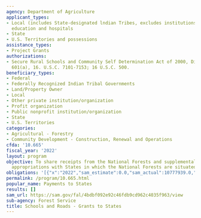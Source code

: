 ```yaml
---
agency: Department of Agriculture
applicant_types:
- Local (includes State-designated lndian Tribes, excludes institutions of higher
  education and hospitals
- State
- U.S. Territories and possessions
assistance_types:
- Project Grants
authorizations:
- Secure Rural Schools and Community Self Determination Act of 2000, Division C, Section
  601(a), 16. U.S.C. 7101-7153; 16 U.S.C. 500.
beneficiary_types:
- Federal
- Federally Recognized Indian Tribal Governments
- Land/Property Owner
- Local
- Other private institution/organization
- Profit organization
- Public nonprofit institution/organization
- State
- U.S. Territories
categories:
- Agricultural - Forestry
- Community Development - Construction, Renewal and Operations
cfda: '10.665'
fiscal_year: '2022'
layout: program
objective: To share receipts from the National Forests and supplemental mandatory
  appropriations with States in which the National Forests are situated.
obligations: '[{"x":"2022","sam_estimate":0.0,"sam_actual":10777939.0,"usa_spending_actual":257678876.7},{"x":"2023","sam_estimate":18329683.0,"sam_actual":0.0,"usa_spending_actual":244288630.98},{"x":"2024","sam_estimate":0.0,"sam_actual":0.0,"usa_spending_actual":0.0}]'
permalink: /program/10.665.html
popular_name: Payments to States
results: []
sam_url: https://sam.gov/fal/4bdbf092e92c46fdb9cd962c4035f963/view
sub-agency: Forest Service
title: Schools and Roads - Grants to States
---
```


